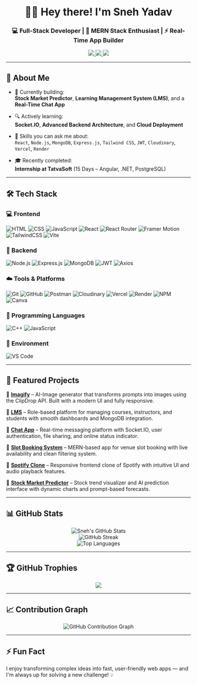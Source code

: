 <h1 align="center">👨‍💻 Hey there! I'm Sneh Yadav</h1>
<h3 align="center">💻 Full-Stack Developer | 🚀 MERN Stack Enthusiast | ⚡ Real-Time App Builder</h3>

<p align="center">
  <a href="https://portfolio-eight-kappa-40.vercel.app/" target="_blank">
    <img src="https://img.shields.io/badge/Portfolio-Visit-blueviolet?style=for-the-badge&logo=vercel" />
  </a>
  <a href="mailto:snehyadav091@gmail.com">
    <img src="https://img.shields.io/badge/Email-Me-red?style=for-the-badge&logo=gmail" />
  </a>
  <a href="https://www.linkedin.com/in/snehyadav510">
    <img src="https://img.shields.io/badge/LinkedIn-Connect-blue?style=for-the-badge&logo=linkedin" />
  </a>
</p>

---

## 🌟 About Me

- 🚀 Currently building:  
  **Stock Market Predictor**, **Learning Management System (LMS)**, and a **Real-Time Chat App**

- 🔍 Actively learning:  
  **Socket.IO**, **Advanced Backend Architecture**, and **Cloud Deployment**

- 🧠 Skills you can ask me about:  
  `React`, `Node.js`, `MongoDB`, `Express.js`, `Tailwind CSS`, `JWT`, `Cloudinary`, `Vercel`, `Render`

- 🎓 Recently completed:  
  **Internship at TatvaSoft** (15 Days – Angular, .NET, PostgreSQL)

---

## 🛠️ Tech Stack

### 💻 Frontend  
![HTML](https://img.shields.io/badge/HTML5-E34F26?logo=html5&logoColor=white) 
![CSS](https://img.shields.io/badge/CSS3-1572B6?logo=css3&logoColor=white) 
![JavaScript](https://img.shields.io/badge/JavaScript-F7DF1E?logo=javascript&logoColor=black) 
![React](https://img.shields.io/badge/React-18-blue?logo=react) 
![React Router](https://img.shields.io/badge/React_Router-D60202?logo=react-router&logoColor=white) 
![Framer Motion](https://img.shields.io/badge/Framer_Motion-0055FF?logo=framer&logoColor=white) 
![TailwindCSS](https://img.shields.io/badge/Tailwind_CSS-4-blue?logo=tailwind-css) 
![Vite](https://img.shields.io/badge/Vite-Build-646CFF?logo=vite&logoColor=white)

### 🔧 Backend  
![Node.js](https://img.shields.io/badge/Node.js-20-green?logo=node.js) 
![Express.js](https://img.shields.io/badge/Express.js-black?logo=express) 
![MongoDB](https://img.shields.io/badge/MongoDB-4.4-green?logo=mongodb) 
![JWT](https://img.shields.io/badge/JWT-Authentication-blueviolet?logo=json-web-tokens) 
![Axios](https://img.shields.io/badge/Axios-Client-5A29E4?logo=axios)

### ☁️ Tools & Platforms  
![Git](https://img.shields.io/badge/Git-F05032?logo=git&logoColor=white) 
![GitHub](https://img.shields.io/badge/GitHub-181717?logo=github) 
![Postman](https://img.shields.io/badge/Postman-FF6C37?logo=postman&logoColor=white) 
![Cloudinary](https://img.shields.io/badge/Cloudinary-Media-blue?logo=cloudinary) 
![Vercel](https://img.shields.io/badge/Vercel-Deploy-black?logo=vercel) 
![Render](https://img.shields.io/badge/Render-Backend-blue?logo=render) 
![NPM](https://img.shields.io/badge/NPM-Package-CB3837?logo=npm) 
![Canva](https://img.shields.io/badge/Canva-00C4CC?logo=canva&logoColor=white)

### 🧠 Programming Languages  
![C++](https://img.shields.io/badge/C++-00599C?logo=c%2B%2B&logoColor=white) 
![JavaScript](https://img.shields.io/badge/JavaScript-F7DF1E?logo=javascript&logoColor=black)

### 🧰 Environment  
![VS Code](https://img.shields.io/badge/VSCode-007ACC?logo=visual-studio-code&logoColor=white)

---

## 🚀 Featured Projects

🔹 [**Imagify**](https://imagify-rho-three.vercel.app/) – AI-Image generator that transforms prompts into images using the ClipDrop API. Built with a modern UI and fully responsive.

🔹 [**LMS**](https://lms-sepia-phi.vercel.app/) – Role-based platform for managing courses, instructors, and students with smooth dashboards and MongoDB integration.

🔹 [**Chat App**](https://chat-app-pi-peach-74.vercel.app/) – Real-time messaging platform with Socket.IO, user authentication, file sharing, and online status indicator.

🔹 [**Slot Booking System**](https://slot-booking-livid.vercel.app/) – MERN-based app for venue slot booking with live availability and clean filtering system.

🔹 [**Spotify Clone**](https://spotify-clone-henna-tau.vercel.app/) – Responsive frontend clone of Spotify with intuitive UI and audio playback features.

🔹 [**Stock Market Predictor**](https://stock-market-kohl.vercel.app/) – Stock trend visualizer and AI prediction interface with dynamic charts and prompt-based forecasts.

---

## 📊 GitHub Stats

<p align="center">
  <img src="https://github-readme-stats.vercel.app/api?username=Sneh0510&show_icons=true&theme=radical" alt="Sneh's GitHub Stats" />
  <br />
  <img src="https://github-readme-streak-stats.vercel.app/?user=Sneh0510&theme=radical" alt="GitHub Streak" />
  <br />
  <img src="https://github-readme-stats.vercel.app/api/top-langs/?username=Sneh0510&layout=compact&theme=radical" alt="Top Languages" />
</p>

---

## 🏆 GitHub Trophies

<p align="center">
  <img src="https://github-profile-trophy.vercel.app/?username=Sneh0510&theme=github&no-frame=true&row=2&column=3" />
</p>

---

## 📈 Contribution Graph

<p align="center">
  <img src="https://github-readme-activity-graph.vercel.app/graph?username=Sneh0510&theme=react-dark" alt="GitHub Contribution Graph" />
</p>


---

## ⚡ Fun Fact  
I enjoy transforming complex ideas into fast, user-friendly web apps — and I'm always up for solving a new challenge! 💡
